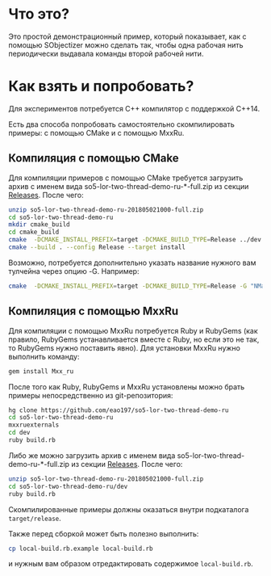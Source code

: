 # Что это?
Это простой демонстрационный пример, который показывает, как с помощью
SObjectizer можно сделать так, чтобы одна рабочая нить периодически
выдавала команды второй рабочей нити.

# Как взять и попробовать?
Для экспериментов потребуется С++ компилятор с поддержкой C++14.

Есть два способа попробовать самостоятельно скомпилировать примеры: с помощью CMake и с помощью MxxRu.

## Компиляция с помощью CMake
Для компиляции примеров с помощью CMake требуется загрузить архив с именем вида so5-lor-two-thread-demo-ru-*-full.zip из секции [Releases](https://github.com/eao197/so5-lor-two-thread-demo-ru/releases). После чего:

```sh
unzip so5-lor-two-thread-demo-ru-201805021000-full.zip
cd so5-lor-two-thread-demo-ru
mkdir cmake_build
cd cmake_build
cmake  -DCMAKE_INSTALL_PREFIX=target -DCMAKE_BUILD_TYPE=Release ../dev
cmake --build . --config Release --target install
```

Возможно, потребуется дополнительно указать название нужного вам тулчейна через опцию -G. Например:

```sh
cmake  -DCMAKE_INSTALL_PREFIX=target -DCMAKE_BUILD_TYPE=Release -G "NMake Makefiles" ../dev
```

## Компиляция с помощью MxxRu
Для компиляции с помощью MxxRu потребуется Ruby и RubyGems (как правило, RubyGems устанавливается вместе с Ruby, но если это не так, то RubyGems нужно поставить явно). Для установки MxxRu нужно выполнить команду:

```sh
gem install Mxx_ru
```

После того как Ruby, RubyGems и MxxRu установлены можно брать примеры непосредственно из git-репозитория:

```sh
hg clone https://github.com/eao197/so5-lor-two-thread-demo-ru
cd so5-lor-two-thread-demo-ru
mxxruexternals
cd dev
ruby build.rb
```

Либо же можно загрузить архив с именем вида so5-lor-two-thread-demo-ru-*-full.zip из секции [Releases](https://github.com/eao197/so5-lor-two-thread-demo-ru/releases). После чего:

```sh
unzip so5-lor-two-thread-demo-ru-201805021000-full.zip
cd so5-lor-two-thread-demo-ru/dev
ruby build.rb
```

Скомпилированные примеры должны оказаться внутри подкаталога `target/release`.

Также перед сборкой может быть полезно выполнить:

```sh
cp local-build.rb.example local-build.rb
```

и нужным вам образом отредактировать содержимое `local-build.rb`.
